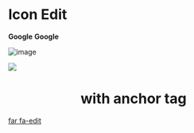 # Icon Edit

__Google__
**Google**

![image](https://user-images.githubusercontent.com/70558428/133553348-c6d8bb2c-5f36-4acc-ac75-de8bb5b78535.png)

<span style="font-size: 20px;"><img src="https://user-images.githubusercontent.com/70558428/133553348-c6d8bb2c-5f36-4acc-ac75-de8bb5b78535.png"></span>




<link rel="stylesheet" href="https://use.fontawesome.com/releases/v5.8.1/css/all.css" integrity="sha384-50oBUHEmvpQ+1lW4y57PTFmhCaXp0ML5d60M1M7uH2+nqUivzIebhndOJK28anvf" crossorigin="anonymous">

<h1 align="center">with anchor tag</h1>
<a href="#"><i class="far fa-edit"></i> far fa-edit</a>
